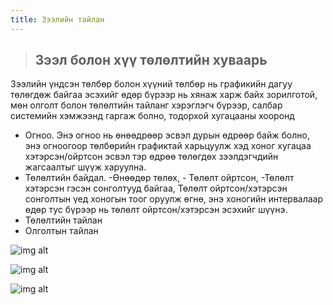 ```yaml
---
title: Зээлийн тайлан
---
```



>##	Зээл болон хүү төлөлтийн хуваарь
Зээлийн үндсэн төлбөр болон хүүний төлбөр нь графикийн дагуу төлөгдөж байгаа эсэхийг өдөр бүрээр нь хянаж харж байх зорилготой, мөн олголт болон төлөлтийн тайланг хэрэглэгч бүрээр, салбар системийн хэмжээнд гаргаж болно, тодорхой хугацааны хооронд
-	Огноо. Энэ огноо нь өнөөдрөөр эсвэл дурын өдрөөр байж болно, энэ огноогоор төлбөрийн графиктай харьцуулж хэд хоног хугацаа хэтэрсэн/ойртсон эсвэл тэр өдрөө төлөгдөх зээлдэгчдийн жагсаалтыг шүүж харуулна.
- Төлөлтийн байдал. -Өнөөдөр төлөх, - Төлөлт ойртсон, -Төлөлт хэтэрсэн гэсэн сонголтууд байгаа, Төлөлт ойртсон/хэтэрсэн сонголтын үед хоногын тоог оруулж өгнө, энэ хоногийн интервалаар өдөр тус бүрээр нь төлөлт ойртсон/хэтэрсэн эсэхийг шүүнэ.
-	Төлөлтийн тайлан
- Олголтын тайлан

 >
 ![img alt](/img/image-38.png)
 >
 ![img alt](/img/image-39.png)
 >
  ![img alt](/img/image-40.png)